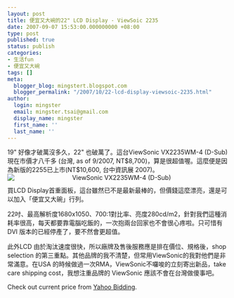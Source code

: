 ```yaml
---
layout: post
title: 便宜又大碗的22" LCD Display - ViewSoic 2235
date: 2007-09-07 15:53:00.000000000 +08:00
type: post
published: true
status: publish
categories:
- 生活fun
- 便宜又大碗
tags: []
meta:
  blogger_blog: mingstert.blogspot.com
  blogger_permalink: "/2007/10/22-lcd-display-viewsoic-2235.html"
author:
  login: mingster
  email: mingster.tsai@gmail.com
  display_name: mingster
  first_name: ''
  last_name: ''
---
```

<p>19" 好像才破萬沒多久，22" 也破萬了。這台ViewSonic VX2235WM-4 (D-Sub) 現在市價才八千多 (台灣, as of 9/2007, NT$8,700)，算是很超值喔。這麼便是因為新版的2255已上市(NT$10,600, 台中資訊展 2007)。<br /><img style="display:block;cursor:hand;text-align:center;margin:0 auto 10px;" alt="ViewSonic VX2235WM-4 (D-Sub)" src="{{ site.JB.IMAGE_PATH }}/viewsonic-vx2235wm.jpg" border="0" /> 買LCD Display首重面板，這台雖然已不是最新最棒的，但價錢這麼漂亮，還是可以加入「便宜又大碗」行列。</p>
<p>22吋、最高解析度1680x1050、700:1對比率、亮度280cd/m2，針對我們這種消耗率很高，每天都要靠電腦吃飯的，一次抱兩台回家也不會很心疼啦。只可惜有DVI 版本的已經停產了，要不然會更超值。</p>
<p>此外LCD 由於淘汰速度很快，所以廠牌及售後服務應是排在價位、規格後，shop selection 的第三重點。其他品牌的我不清楚，但常用ViewSonic的我對他們是非常滿意。在USA 的時候做過一次RMA，ViewSonic不囉唆的立刻寄出新品，take care shipping cost，我想注重品牌的 ViewSonic 應該不會在台灣做傻事吧。</p>
<p>Check out current price from <a href="http://tw.search.bid.yahoo.com/search/ac?p=viewsonic+22&amp;cat=" target="_blank">Yahoo Bidding</a>.</p>
